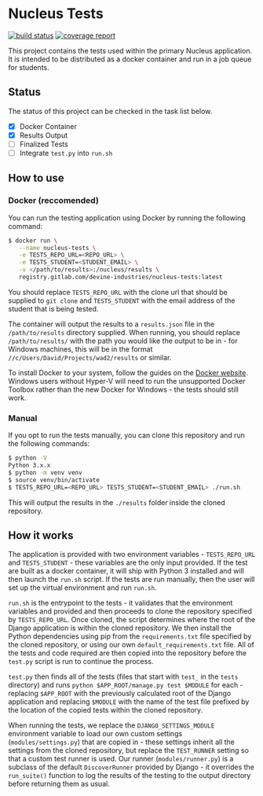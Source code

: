 # Nucleus Tests
[![build status](https://gitlab.com/devine-industries/nucleus-tests/badges/master/build.svg)](https://gitlab.com/devine-industries/nucleus-tests/commits/master)
[![coverage report](https://gitlab.com/devine-industries/nucleus-tests/badges/master/coverage.svg)](https://gitlab.com/devine-industries/nucleus-tests/commits/master)

This project contains the tests used within the primary Nucleus application. It is intended to be distributed as a docker container and run in a job queue for students.

## Status
The status of this project can be checked in the task list below.
- [x] Docker Container
- [x] Results Output
- [ ] Finalized Tests
- [ ] Integrate `test.py` into `run.sh`

## How to use
### Docker (reccomended)
You can run the testing application using Docker by running the following command:
```sh
$ docker run \
   --name nucleus-tests \
   -e TESTS_REPO_URL=<REPO_URL> \
   -e TESTS_STUDENT=<STUDENT_EMAIL> \
   -v </path/to/results>:/nucleus/results \
   registry.gitlab.com/devine-industries/nucleus-tests:latest
```
You should replace `TESTS_REPO_URL` with the clone url that should be supplied to `git clone` and `TESTS_STUDENT` with the email address of the student that is being tested.

The container will output the results to a `results.json` file in the `/path/to/results` directory supplied. When running, you should replace `/path/to/results/` with the path you would like the output to be in - for Windows machines, this will be in the format `//c/Users/David/Projects/wad2/results` or similar.

To install Docker to your system, follow the guides on the [Docker website](https://www.docker.com/products/overview). Windows users without Hyper-V will need to run the unsupported Docker Toolbox rather than the new Docker for Windows - the tests should still work.
### Manual
If you opt to run the tests manually, you can clone this repository and run the following commands:
```sh
$ python -V
Python 3.x.x
$ python -m venv venv
$ source venv/bin/activate
$ TESTS_REPO_URL=<REPO_URL> TESTS_STUDENT=<STUDENT_EMAIL> ./run.sh
```
This will output the results in the `./results` folder inside the cloned repository.

## How it works
The application is provided with two environment variables - `TESTS_REPO_URL` and `TESTS_STUDENT` - these variables are the only input provided. If the test are built as a docker container, it will ship with Python 3 installed and will then launch the `run.sh` script. If the tests are run manually, then the user will set up the virtual environment and run `run.sh`.

`run.sh` is the entrypoint to the tests - it validates that the environment variables and provided and then proceeds to clone the repository specified by `TESTS_REPO_URL`. Once cloned, the script determines where the root of the Django application is within the cloned repository. We then install the Python dependencies using pip from the `requirements.txt` file specified by the cloned repository, or using our own `default_requirements.txt` file. All of the tests and code required are then copied into the repository before the `test.py` script is run to continue the process.

`test.py` then finds all of the tests (files that start with `test_` in the `tests` directory) and runs `python $APP_ROOT/manage.py test $MODULE` for each - replacing `$APP_ROOT` with the previously calculated root of the Django application and replacing `$MODULE` with the name of the test file prefixed by the location of the copied tests within the cloned repository.

When running the tests, we replace the `DJANGO_SETTINGS_MODULE` environment variable to load our own custom settings (`modules/settings.py`) that are copied in - these settings inherit all the settings from the cloned repository, but replace the `TEST_RUNNER` setting so that a custom test runner is used. Our runner (`modules/runner.py`) is a subclass of the default `DiscoverRunner` provided by Django - it overrides the `run_suite()` function to log the results of the testing to the output directory before returning them as usual.
